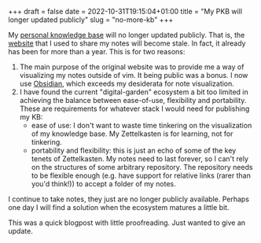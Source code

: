 +++ 
draft = false
date = 2022-10-31T19:15:04+01:00
title = "My PKB will longer updated publicly"
slug = "no-more-kb" 
+++

My [personal knowledge base](../knowledge-base) will no longer updated publicly.
That is, the [website](https://notes.giuliostarace.com) that I used to share my
notes will become stale. In fact, it already has been for more than a year. This
is for two reasons:

1. The main purpose of the original website was to provide me a way of
   visualizing my notes outside of vim. It being public was a bonus. I now use
   [Obsidian](https://obsidian.md/), which exceeds my desiderata for note
   visualization.
2. I have found the current "digital-garden" ecosystem a bit too limited in
   achieving the balance between ease-of-use, flexibility and portability. These
   are requirements for whatever stack I would need for publishing my KB:
   - ease of use: I don't want to waste time tinkering on the visualization of
     my knowledge base. My Zettelkasten is for learning, not for tinkering.
   - portability and flexibility: this is just an echo of some of the key tenets
     of Zettelkasten. My notes need to last forever, so I can't rely on the
     structures of some arbitrary repository. The repository needs to be
     flexible enough (e.g. have support for relative links (rarer than you'd
     think!)) to accept a folder of my notes.

I continue to take notes, they just are no longer publicly available. Perhaps
one day I will find a solution when the ecosystem matures a little bit.

This was a quick blogpost with little proofreading. Just wanted to give an
update.
